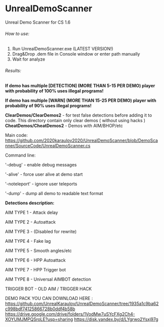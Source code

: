 # UnrealDemoScanner
Unreal Demo Scanner for CS 1.6

###### How to use:
1. Run UnrealDemoScanner.exe (LATEST VERSION!)
2. Drag&Drop .dem file in Console window or enter path manually 
3. Wait for analyze
###### Results:
**If demo has multiple [DETECTION] (MORE THAN 5-15 PER DEMO) player with probability of 100% uses illegal programs!**

**If demo has multiple [WARN] (MORE THAN 15-25 PER DEMO)  player with probability of 90% uses illegal programs!**




**ClearDemos/ClearDemos2** - for test false detections before adding it to code. This directory contain only clear demos ( without using hacks )
**CheatDemos/CheatDemos2** - Demos with AIM/BHOP/etc

Main code:
https://github.com/2020karaulov2020/UnrealDemoScanner/blob/DemoScanner/SourceCode/UnrealDemoScanner.cs 


Command line:

'-debug' - enable debug messages

'-alive' - force user alive at demo start

'-noteleport' - ignore user teleports

'-dump' - dump all demo to readable text format


**Detections description:**


AIM TYPE 1 - Attack delay

AIM TYPE 2 - Autoattack

AIM TYPE 3 - (Disabled for rewrite)

AIM TYPE 4 - Fake lag

AIM TYPE 5 - Smooth angles/etc

AIM TYPE 6 - HPP Autoattack

AIM TYPE 7 - HPP Trigger bot

AIM TYPE 8 - Universal AIMBOT detection

TRIGGER BOT - OLD AIM / TRIGGER HACK


DEMO PACK YOU CAN DOWNLOAD HERE :
 https://github.com/UnrealKaraulov/UnrealDemoScanner/tree/1935a1c9ba62c998bdf74125866728b0ddf4b58b
 https://drive.google.com/drive/folders/1VodMw7uSYcFXg2Ch4-XOYUMJMPQSroLE?usp=sharing
 https://disk.yandex.by/d/LYgrwo2Ysxj97g
